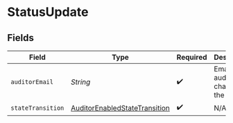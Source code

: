 # StatusUpdate


## Fields

| Field                                                                                     | Type                                                                                      | Required                                                                                  | Description                                                                               |
| ----------------------------------------------------------------------------------------- | ----------------------------------------------------------------------------------------- | ----------------------------------------------------------------------------------------- | ----------------------------------------------------------------------------------------- |
| `auditorEmail`                                                                            | *String*                                                                                  | :heavy_check_mark:                                                                        | Email of the auditor who changed the state                                                |
| `stateTransition`                                                                         | [AuditorEnabledStateTransition](../../models/components/AuditorEnabledStateTransition.md) | :heavy_check_mark:                                                                        | N/A                                                                                       |